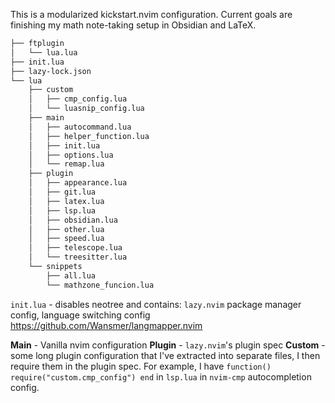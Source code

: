 This is a modularized kickstart.nvim configuration. Current goals are finishing my math note-taking setup in Obsidian and LaTeX.
```txt
├── ftplugin
│   └── lua.lua
├── init.lua
├── lazy-lock.json
└── lua
    ├── custom
    │   ├── cmp_config.lua
    │   └── luasnip_config.lua
    ├── main
    │   ├── autocommand.lua
    │   ├── helper_function.lua
    │   ├── init.lua
    │   ├── options.lua
    │   └── remap.lua
    ├── plugin
    │   ├── appearance.lua
    │   ├── git.lua
    │   ├── latex.lua
    │   ├── lsp.lua
    │   ├── obsidian.lua
    │   ├── other.lua
    │   ├── speed.lua
    │   ├── telescope.lua
    │   └── treesitter.lua
    └── snippets
        ├── all.lua
        └── mathzone_funcion.lua
```
`init.lua` - disables neotree and contains: `lazy.nvim` package manager config, language switching config https://github.com/Wansmer/langmapper.nvim

**Main** - Vanilla nvim configuration
**Plugin** - `lazy.nvim`'s plugin spec
**Custom** - some long plugin configuration that I've extracted into separate files, I then require them in the plugin spec. For example, I have `function() require("custom.cmp_config") end` in `lsp.lua` in `nvim-cmp` autocompletion config.
